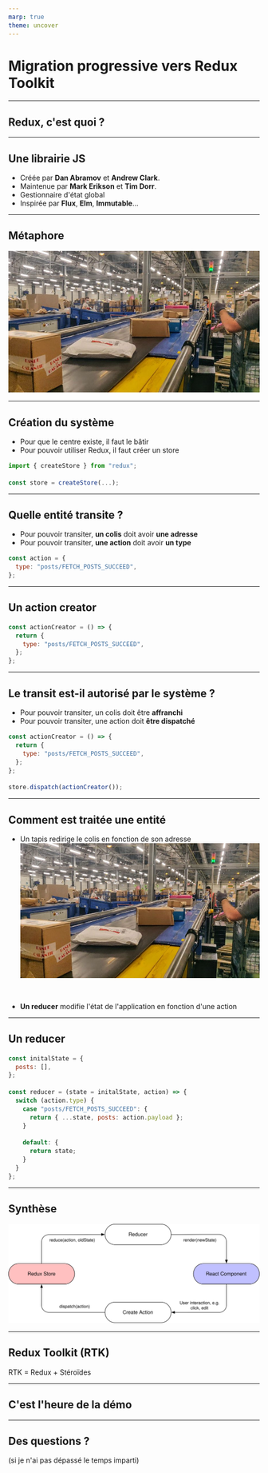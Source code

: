 ```yaml
---
marp: true
theme: uncover
---
```


# Migration progressive vers Redux Toolkit

---

## Redux, c'est quoi ?

---

## Une librairie JS

- Créée par **Dan Abramov** et **Andrew Clark**.
- Maintenue par **Mark Erikson** et **Tim Dorr**.
- Gestionnaire d'état global
- Inspirée par **Flux**, **Elm**, **Immutable**...

---

## Métaphore

![](./images/centre-tri-postal.jpeg)

---

## Création du système

- Pour que le centre existe, il faut le bâtir
- Pour pouvoir utiliser Redux, il faut créer un store

```js
import { createStore } from "redux";

const store = createStore(...);
```

---

## Quelle entité transite ?

- Pour pouvoir transiter, **un colis** doit avoir **une adresse**
- Pour pouvoir transiter, **une action** doit avoir **un type**

```js
const action = {
  type: "posts/FETCH_POSTS_SUCCEED",
};
```

---

## Un action creator

```js
const actionCreator = () => {
  return {
    type: "posts/FETCH_POSTS_SUCCEED",
  };
};
```

---

## Le transit est-il autorisé par le système ?

- Pour pouvoir transiter, un colis doit être **affranchi**
- Pour pouvoir transiter, une action doit **être dispatché**

```js
const actionCreator = () => {
  return {
    type: "posts/FETCH_POSTS_SUCCEED",
  };
};

store.dispatch(actionCreator());
```

---

## Comment est traitée une entité

- Un tapis redirige le colis en fonction de son adresse
  ![h:250](./images/centre-tri-postal.jpeg)

  <br>

- **Un reducer** modifie l'état de l'application en fonction d'une action

---

## Un reducer

```js
const initalState = {
  posts: [],
};

const reducer = (state = initalState, action) => {
  switch (action.type) {
    case "posts/FETCH_POSTS_SUCCEED": {
      return { ...state, posts: action.payload };
    }

    default: {
      return state;
    }
  }
};
```

---

## Synthèse

![h:450](./images/redux-architecture.svg)

---

## Redux Toolkit (RTK)

RTK = Redux + Stéroïdes

---

## C'est l'heure de la démo

---

## Des questions ?

(si je n'ai pas dépassé le temps imparti)
